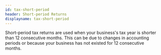 ```yaml
---
id: tax-short-period
header: Short-period Returns
displayname: tax-short-period
---
```


Short-period tax returns are used when your business's tax year is shorter than 12 consecutive months. This can be due to changes in accounting periods or because your business has not existed for 12 consecutive months.
